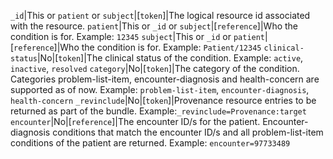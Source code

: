  `_id`|This or `patient` or `subject`|[`token`]|The logical resource id associated with the resource.
 `patient`|This or `_id` or `subject`|[`reference`]|Who the condition is for. Example: `12345`
 `subject`|This or `_id` or `patient`|[`reference`]|Who the condition is for. Example: `Patient/12345`
 `clinical-status`|No|[`token`]|The clinical status of the condition. Example: `active`, `inactive`, `resolved`
 `category`|No|[`token`]|The category of the condition. Categories problem-list-item, encounter-diagnosis and health-concern are supported as of now. Example: `problem-list-item`, `encounter-diagnosis`, `health-concern`
 `_revinclude`|No|[`token`]|Provenance resource entries to be returned as part of the bundle. Example:`_revinclude=Provenance:target`
 `encounter`|No|[`reference`]|The encounter ID/s for the patient. Encounter-diagnosis conditions that match the encounter ID/s and all problem-list-item conditions of the patient are returned. Example: `encounter=97733489`
